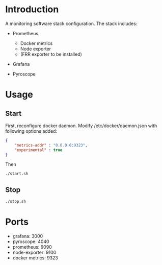 # Introduction
A monitoring software stack configuration. The stack includes:

- Prometheus
  - Docker metrics
  - Node exporter
  - (FRR exporter to be installed)

- Grafana

- Pyroscope

# Usage
## Start
First, reconfigure docker daemon. Modify /etc/docker/daemon.json with following options added:
```json
{
    "metrics-addr" : "0.0.0.0:9323",
    "experimental" : true
}
```
Then
```bash
./start.sh
```
## Stop
```bash
./stop.sh
```

# Ports
- grafana: 3000
- pyroscope: 4040
- prometheus: 9090
- node-exporter: 9100
- docker metrics: 9323
